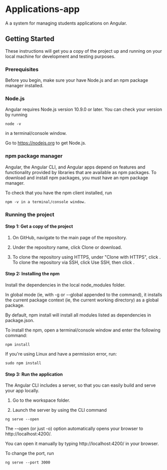 # Applications-app
A a system for managing students applications on Angular.

## Getting Started

These instructions will get you a copy of the project up and running on your local machine for development and testing purposes. 

### Prerequisites

Before you begin, make sure your have Node.js and an npm package manager installed.

### Node.js

Angular requires Node.js version 10.9.0 or later.
You can check your version by running 
```
node -v 
```
in a terminal/console window.

Go to https://nodejs.org to get Node.js.

### npm package manager

Angular, the Angular CLI, and Angular apps depend on features and functionality provided by libraries that are available as npm packages. To download and install npm packages, you must have an npm package manager.

To check that you have the npm client installed, run 
```
npm -v in a terminal/console window.
```

### Running the project

#### Step 1: Get a copy of the project

1. On GitHub, navigate to the main page of the repository.

2. Under the repository name, click Clone or download.

3. To clone the repository using HTTPS, under "Clone with HTTPS", click . To clone the repository via SSH, click Use SSH, then click .


#### Step 2: Installing the npm
Install the dependencies in the local node_modules folder.

In global mode (ie, with -g or --global appended to the command), it installs the current package context (ie, the current working directory) as a global package.

By default, npm install will install all modules listed as dependencies in package.json.

To install the npm, open a terminal/console window and enter the following command:
```
npm install 
```
If you're using Linux and have a permission error, run:
```
sudo npm install 
```

#### Step 3: Run the application

The Angular CLI includes a server, so that you can easily build and serve your app locally.

1. Go to the workspace folder.

2. Launch the server by using the CLI command 
```
ng serve --open
```
The --open (or just -o) option automatically opens your browser to http://localhost:4200/.

You can open it manually by typing http://localhost:4200/ in your browser.

To change the port, run
```
ng serve --port 3000
```
